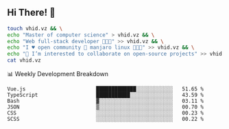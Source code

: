 ## Hi There! 👋

```sh
touch vhid.vz && \
echo "Master of computer science" > vhid.vz && \
echo "Web full-stack developer 🙈🙉🙊" >> vhid.vz && \
echo "I ♥️ open community 🎯 manjaro linux 🎉🐍🥳" >> vhid.vz && \
echo "👯 I’m interested to collaborate on open-source projects" >> vhid.vz && \
cat vhid.vz
```
:bar_chart: Weekly Development Breakdown

<!--START_SECTION:waka-->

```text
Vue.js                       █████████████░░░░░░░░░░░░   51.65 %
TypeScript                   ███████████░░░░░░░░░░░░░░   43.59 %
Bash                         ▓░░░░░░░░░░░░░░░░░░░░░░░░   03.11 %
JSON                         ▒░░░░░░░░░░░░░░░░░░░░░░░░   00.70 %
CSS                          ░░░░░░░░░░░░░░░░░░░░░░░░░   00.23 %
SCSS                         ░░░░░░░░░░░░░░░░░░░░░░░░░   00.22 %
```

<!--END_SECTION:waka-->
